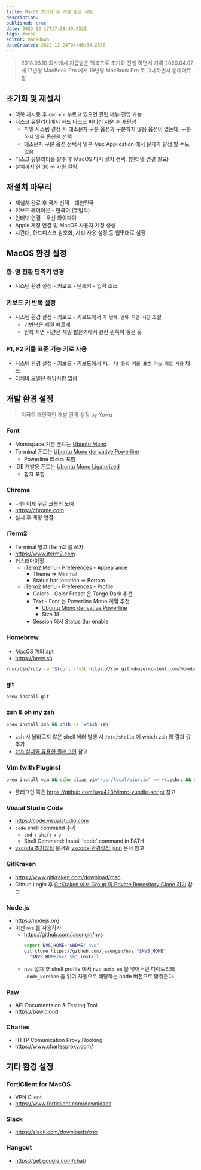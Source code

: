 ```yaml
---
title: MacOS 초기화 후 개발 환경 세팅
description: 
published: true
date: 2023-02-17T17:58:49.952Z
tags: macos
editor: markdown
dateCreated: 2022-11-24T04:40:34.287Z
---
```


> 2018.03.10 회사에서 지급받은 맥북프로 초기화 진행 하면서 기록
> 2020.04.02 에 17년형 MacBook Pro 에서 19년형 MacBook Pro 로 교체하면서 업데이트 함

## 초기화 및 재설치

- 맥북 재시동 후 `cmd` + `r` 누르고 있으면 관련 메뉴 진입 가능
- 디스크 유틸리티에서 하드 디스크 파티션 지운 후 재편성
  - 파일 시스템 결정 시 대소문자 구분 옵션과 구분하지 않음 옵션이 있는데, 구분하지 않음 옵션을 선택
  - 대소문자 구분 옵션 선택시 일부 Mac Application 에서 문제가 발생 할 수도 있음
- 디스크 유틸리티를 탈주 후 MacOS 다시 설치 선택. (인터넷 연결 필요)
- 설치까지 한 30 분 가량 걸림

## 재설치 마무리

- 재설치 완료 후 국가 선택 - 대한민국
- 키보드 레이아웃 - 한국어 (두벌식)
- 인터넷 연결 - 우선 와이파이
- Apple 계정 연결 및 MacOS 사용자 계정 생성
- 시간대, 하드디스크 암호화, 시리 사용 설정 등 입맛대로 설정

## MacOS 환경 설정

### 한-영 전환 단축키 변경

- 시스템 환경 설정 - 키보드 - 단축키 - 입력 소스

### 키보드 키 반복 설정

- 시스템 환경 설정 - 키보드 - 키보드에서 `키 반복`, `반복 지연 시간` 조절
  - 키반복은 제일 빠르게
  - 반복 지연 시간은 제일 짧은거에서 한칸 왼쪽이 좋은 듯

### F1, F2 키를 표준 기능 키로 사용

- 시스템 환경 설정 - 키보드 - 키보드에서 `F1, F2 등의 키를 표준 기능 키로 사용` 체크
- 터치바 모델은 해당사항 없음

## 개발 환경 설정

> 지극히 개인적인 개발 환경 설정 by Yowu

### Font

- Monospace 기본 폰트는 [Ubuntu Mono](https://assets.ubuntu.com/v1/0cef8205-ubuntu-font-family-0.83.zip)
- Terminal 폰트는 [Ubuntu Mono derivative Powerline](https://github.com/powerline/fonts/tree/master/UbuntuMono)
  - Powerline 리소스 포함
- IDE 개발용 폰트는 [Ubuntu Mono Ligaturized](https://github.com/datavis-tech/ubuntu-mono-ligaturized)
  - 합자 포함

### Chrome

- 나는 이제 구글 크롬의 노예
- https://chrome.com
- 설치 후 계정 연결

### iTerm2

- Terminal 말고 iTerm2 를 쓰자
- https://www.iterm2.com
- 커스터마이징
  - iTerm2 Menu - Preferences - Appearance
    - Theme => Minimal
    - Status bar location => Bottom
  - iTerm2 Menu - Preferences - Profile
    - Colors - Color Preset 은 Tango Dark 추천
    - Text - Font 는 Powerline Mono 계열 추천
      - [Ubuntu Mono derivative Powerline](https://github.com/powerline/fonts/tree/master/UbuntuMono)
      - Size 18
    - Session 에서 Status Bar enable

### Homebrew

- MacOS 계의 apt
- https://brew.sh

```bash
/usr/bin/ruby -e "$(curl -fsSL https://raw.githubusercontent.com/Homebrew/install/master/install)"
```

### git

```bash
brew install git
```

### zsh & oh my zsh

```bash
brew install zsh && chsh -s `which zsh`
```

- zsh 시 올바르지 않은 shell 에러 발생 시 `/etc/shells` 에 which zsh 의 결과 값 추가
- [zsh 설치와 유용한 플러그인](https://github.com/uyu423/TIL/blob/master/Terminal/zsh-%EC%84%A4%EC%B9%98-%ED%9B%84-%EC%9C%A0%EC%9A%A9%ED%95%9C-%ED%94%8C%EB%9F%AC%EA%B7%B8%EC%9D%B8.md) 참고

### Vim (with Plugins)

```bash
brew install vim && echo alias vi="/usr/local/bin/vim" >> ~/.zshrc && source ~/.zshrc
```

- 플러그인 쪽은 https://github.com/uyu423/vimrc-vundle-script 참고

### Visual Studio Code

- https://code.visualstudio.com
- `code` shell command 추가
  - `cmd` + `shift` + `p`
  - Shell Command: Install 'code' command in PATH
- [vscode 초기설정](https://github.com/uyu423/TIL/blob/master/VsCode/%EC%B4%88%EA%B8%B0%20%EC%84%B8%ED%8C%85.md) 문서와 [vscode 환경설정 json](https://github.com/uyu423/TIL/blob/master/VsCode/json%20%EC%84%A4%EC%A0%95.md) 문서 참고

### GitKraken

- https://www.gitkraken.com/download/mac
- Github Login 후 [GitKraken 에서 Group 의 Private Repository Clone 하기](https://github.com/uyu423/TIL/blob/master/git%EA%B3%BC%20Github/GitKraken%EC%97%90%EC%84%9C%20Group%EC%9D%98%20Private%20Repository%20Clone%ED%95%98%EA%B8%B0.md) 참고

### Node.js

- https://nodejs.org
- 이젠 `nvs` 를 사용하자
  - https://github.com/jasongin/nvs
    ```bash
    export NVS_HOME="$HOME/.nvs"
    git clone https://github.com/jasongin/nvs "$NVS_HOME"
    . "$NVS_HOME/nvs.sh" install
    ```
  - nvs 설치 후 shell profile 에서 `nvs auto on` 을 넣어두면 디렉토리의 `.node_version` 을 읽어 자동으로 해당하는 node 버전으로 맞춰준다.

### Paw

- API Documentaion & Testing Tool
- https://paw.cloud

### Charles

- HTTP Comunication Proxy Hooking
- https://www.charlesproxy.com/

## 기타 환경 설정

### FortiClient for MacOS

- VPN Client
- https://www.forticlient.com/downloads

### Slack

- https://slack.com/downloads/osx

### Hangout

- https://get.google.com/chat/
